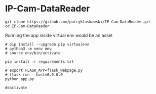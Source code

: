 # IP-Cam-DataReader

```
git clone https://github.com/patryklaskowski/IP-Cam-DataReader.git
cd IP-Cam-DataReader
```
Running the app inside virtual env would be an asset
```
# pip install --upgrade pip virtualenv
# python3 -m venv env
# source env/bin/activate
```

```
pip install -r requirements.txt
```

```
# export FLASK_APP=flask_webpage.py
# flask run --host=0.0.0.0
python app.py
```

```
deactivate
```